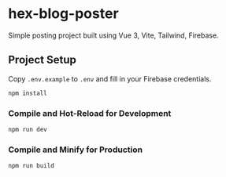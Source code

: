 # hex-blog-poster

Simple posting project built using Vue 3, Vite, Tailwind, Firebase.

## Project Setup

Copy `.env.example` to `.env` and fill in your Firebase credentials.

```sh
npm install
```

### Compile and Hot-Reload for Development

```sh
npm run dev
```

### Compile and Minify for Production

```sh
npm run build
```
